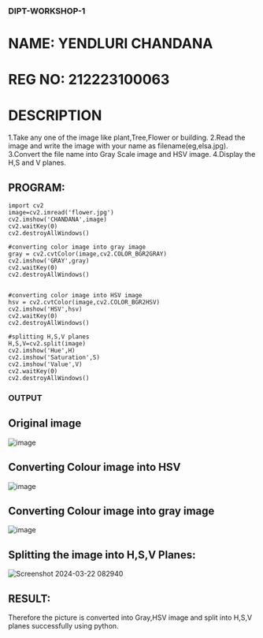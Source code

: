 ### DIPT-WORKSHOP-1
# NAME: YENDLURI CHANDANA
# REG NO: 212223100063
# DESCRIPTION
1.Take any one of the image like plant,Tree,Flower or building.
2.Read the image and write the image with your name as filename(eg,elsa.jpg).
3.Convert the file name into Gray Scale image and HSV image.
4.Display the H,S and V planes.
## PROGRAM:
```
import cv2
image=cv2.imread('flower.jpg')
cv2.imshow('CHANDANA',image)
cv2.waitKey(0)
cv2.destroyAllWindows()

#converting color image into gray image
gray = cv2.cvtColor(image,cv2.COLOR_BGR2GRAY)
cv2.imshow('GRAY',gray)
cv2.waitKey(0)
cv2.destroyAllWindows()


#converting color image into HSV image
hsv = cv2.cvtColor(image,cv2.COLOR_BGR2HSV)
cv2.imshow('HSV',hsv)
cv2.waitKey(0)
cv2.destroyAllWindows()

#splitting H,S,V planes
H,S,V=cv2.split(image)
cv2.imshow('Hue',H)
cv2.imshow('Saturation',S)
cv2.imshow('Value',V)
cv2.waitKey(0)
cv2.destroyAllWindows()
```
### OUTPUT
## Original image
![image](https://github.com/YendluriChandana/workshop-1/assets/139842204/b015f4c5-ae45-4759-9d09-9a8f41383d40)
## Converting Colour image into HSV
![image](https://github.com/YendluriChandana/workshop-1/assets/139842204/18ae87e5-bbbe-4b61-98b9-44f574579fcd)
## Converting Colour image into gray image
![image](https://github.com/YendluriChandana/workshop-1/assets/139842204/208292c6-3ff6-4437-8dbb-45db26aa3a40)
## Splitting the image into H,S,V Planes:
![Screenshot 2024-03-22 082940](https://github.com/YendluriChandana/workshop-1/assets/139842204/eddb62f9-c14e-4bc8-9032-350562c559f4)
## RESULT:
Therefore the picture is converted into Gray,HSV image and split into H,S,V planes successfully using python.






